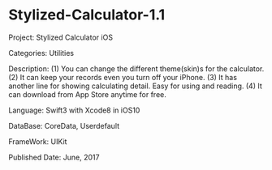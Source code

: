 # Stylized-Calculator-1.1

Project: Stylized Calculator iOS

Categories: Utilities

Description:
(1) You can change the different theme(skin)s for the calculator.
(2) It can keep your records even you turn off your iPhone.
(3) It has another line for showing calculating detail. Easy for using and reading.
(4) It can download from App Store anytime for free.

Language: Swift3 with Xcode8 in iOS10

DataBase: CoreData, Userdefault

FrameWork: UIKit

Published Date: June, 2017
